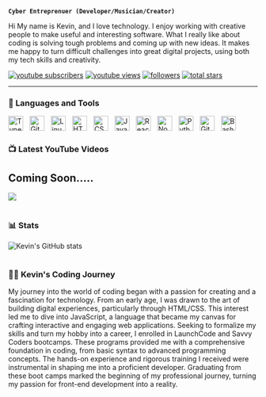 **`Cyber Entreprenuer (Developer/Musician/Creator)`**

Hi My name is Kevin, and I love technology. I enjoy working with creative people to make useful and interesting software. What I really like about coding is solving tough problems and coming up with new ideas. It makes me happy to turn difficult challenges into great digital projects, using both my tech skills and creativity.

   <p align="left">
      <a href="http://www.youtube.com/@ktown5422?sub_confirmation=1">
         <img alt="youtube subscribers" title="Subscribe to my YouTube channel" src="https://custom-icon-badges.demolab.com/youtube/channel/subscribers/UCaP7CFIanNzXP7XWBSXGQgg?color=%23E05D44&label=SUBSCRIBE&logo=video&logoColor=white&style=for-the-badge&labelColor=CE4630"/></a> 
      <a href="http://www.youtube.com/@ktown5422">
         <img alt="youtube views" title="YouTube views" src="https://custom-icon-badges.demolab.com/youtube/channel/views/UCaP7CFIanNzXP7XWBSXGQgg?color=%23E1AD0E&logo=eye&logoColor=white&style=for-the-badge&labelColor=C79600"/></a> 
      <a href="https://github.com/ktown5422?tab=followers">
         <img alt="followers" title="Follow me on Github" src="https://custom-icon-badges.demolab.com/github/followers/ktown5422?color=236ad3&labelColor=1155ba&style=for-the-badge&logo=person-add&label=Follow&logoColor=white"/></a>
      <a href="https://github.com/ktown5422?tab=repositories&sort=stargazers">
         <img alt="total stars" title="Total stars on GitHub" src="https://custom-icon-badges.demolab.com/github/stars/ktown5422?color=55960c&style=for-the-badge&labelColor=488207&logo=star"/></a>
   </p>

---

### 🧰 Languages and Tools

<img align="left" alt="TypeScript" width="30px" style="padding-right:10px;" src="https://cdn.jsdelivr.net/gh/devicons/devicon/icons/typescript/typescript-plain.svg" />
<img align="left" alt="Git" width="30px" style="padding-right:10px;" src="https://cdn.jsdelivr.net/gh/devicons/devicon/icons/git/git-original.svg" />
<img align="left" alt="Linux" width="30px" style="padding-right:10px;" src="https://cdn.jsdelivr.net/gh/devicons/devicon/icons/linux/linux-original.svg" />
<img align="left" alt="HTML" width="30px" style="padding-right:10px;" src="https://cdn.jsdelivr.net/gh/devicons/devicon/icons/html5/html5-plain.svg" />
<img align="left" alt="CSS" width="30px" style="padding-right:10px;" src="https://cdn.jsdelivr.net/gh/devicons/devicon/icons/css3/css3-plain.svg" />
<img align="left" alt="JavaScript" width="30px" style="padding-right:10px;" src="https://cdn.jsdelivr.net/gh/devicons/devicon/icons/javascript/javascript-plain.svg" />
<img align="left" alt="React" width="30px" style="padding-right:10px;" src="https://cdn.jsdelivr.net/gh/devicons/devicon/icons/react/react-original.svg" />
<img align="left" alt="NodeJS" width="30px" style="padding-right:10px;" src="https://cdn.jsdelivr.net/gh/devicons/devicon/icons/nodejs/nodejs-original.svg" />
<img align="left" alt="Python" width="30px" style="padding-right:10px;" src="https://cdn.jsdelivr.net/gh/devicons/devicon/icons/python/python-plain.svg" />
<img align="left" alt="GitHub" width="30px" style="padding-right:10px;" src="https://cdn.jsdelivr.net/gh/devicons/devicon/icons/github/github-original.svg" />
<img align="left" alt="Bash" width="30px" style="padding-right:10px;" src="https://cdn.jsdelivr.net/gh/devicons/devicon/icons/bash/bash-original.svg" />
<br />

#

### 📺 Latest YouTube Videos

<!-- BEGIN YOUTUBE-CARDS -->
## Coming Soon.....
<!-- END YOUTUBE-CARDS -->

[<img src="https://custom-icon-badges.demolab.com/badge/-Subscribe%20For%20More-red?style=for-the-badge&logo=video&logoColor=white"/>](http://www.youtube.com/@ktown5422?sub_confirmation=1)

#

### 📊 Stats

![Kevin's GitHub stats](https://github-readme-stats.vercel.app/api?username=ktown5422&show_icons=true&theme=gruvbox)

<!-- ![GitHub Streak](https://streak-stats.demolab.com?user=ktown5422&theme=gruvbox&border_radius=4.5) -->

#


 <summary><h3>👨‍💻 Kevin's Coding Journey</h3></summary>
 My journey into the world of coding began with a passion for creating and a fascination for technology. From an early age, I was drawn to the art of building digital experiences, particularly through HTML/CSS. This interest led me to dive into JavaScript, a language that became my canvas for crafting interactive and engaging web applications. Seeking to formalize my skills and turn my hobby into a career, I enrolled in LaunchCode and Savvy Coders bootcamps. These programs provided me with a comprehensive foundation in coding, from basic syntax to advanced programming concepts. The hands-on experience and rigorous training I received were instrumental in shaping me into a proficient developer. Graduating from these boot camps marked the beginning of my professional journey, turning my passion for front-end development into a reality.

[website]: https://www.kevintownson.io/
[youtube]: http://www.youtube.com/@ktown5422
